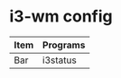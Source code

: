 # i3-wm config 

| Item         | Programs   |
|--------------|------------|
| Bar          | i3status   |
